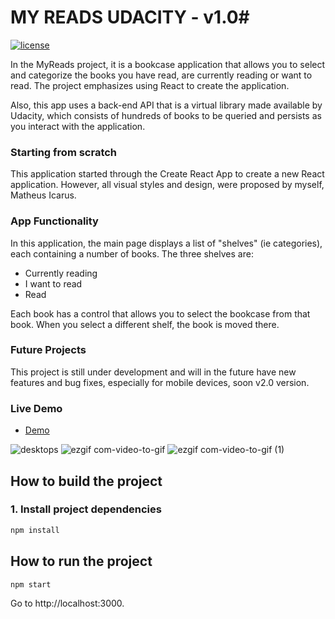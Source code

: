 # MY READS UDACITY - v1.0#

[![license](https://img.shields.io/github/license/DAVFoundation/captain-n3m0.svg?style=flat-square)](https://github.com/matheusicaro/myreads-webapp-udacity/blob/master/LICENSE)

In the MyReads project, it is a bookcase application that allows you to select and categorize the books you have read, are currently reading or want to read. The project emphasizes using React to create the application.

Also, this app uses a back-end API that is a virtual library made available by Udacity, which consists of hundreds of books to be queried and persists as you interact with the application.

### Starting from scratch ###

This application started through the Create React App to create a new React application. However, all visual styles and design, were proposed by myself, Matheus Icarus.

### App Functionality ###

In this application, the main page displays a list of "shelves" (ie categories), each containing a number of books. The three shelves are:

* Currently reading
* I want to read
* Read

Each book has a control that allows you to select the bookcase from that book. When you select a different shelf, the book is moved there.

### Future Projects ###

This project is still under development and will in the future have new features and bug fixes, especially for mobile devices, soon v2.0 version.

### Live Demo

* [Demo](http://myreads-udacity.mybluemix.net/)

![desktops](https://user-images.githubusercontent.com/29001162/71549145-5325ad00-2997-11ea-88a3-be19ca473c57.png)
![ezgif com-video-to-gif](https://user-images.githubusercontent.com/29001162/71549155-66d11380-2997-11ea-9c73-5438d6e08c42.gif)
![ezgif com-video-to-gif (1)](https://user-images.githubusercontent.com/29001162/71549158-77818980-2997-11ea-912b-6e60123b6297.gif)

## How to build the project

### 1. Install project dependencies

```bash
npm install
```
## How to run the project

```bash
npm start
```
Go to http://localhost:3000.
